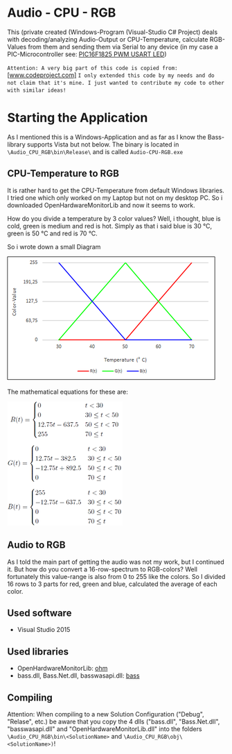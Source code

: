 # Audio - CPU - RGB
This (private created (Windows-Program (Visual-Studio C# Project) deals with decoding/analyzing Audio-Output or CPU-Temperature, calculate RGB-Values from them and sending them via Serial to any device (in my case a PIC-Microcontroller see: [PIC16F1825 PWM USART LED](https://bitbucket.org/arnegue/pic16f1825-pwm-usart-led))

`
Attention: A very big part of this code is copied from: ` [www.codeproject.com]
`I only extended this code by my needs and do not claim that it's mine. I just wanted to contribute my code to other with similar ideas!`

# Starting the Application
As I mentioned this is a Windows-Application and as far as I know the Bass-library supports Vista but not below.
The binary is located in ``\Audio_CPU_RGB\bin\Release\`` and is called ``Audio-CPU-RGB.exe``

## CPU-Temperature to RGB
It is rather hard to get the CPU-Temperature from default Windows libraries. I tried one which only worked on my Laptop but not on my desktop PC. So i downloaded OpenHardwareMonitorLib and now it seems to work.

How do you divide a temperature by 3 color values?
Well, i thought, blue is cold, green is medium and red is hot. Simply as that i said blue is 30 °C, green is 50 °C and red is 70 °C.

So i wrote down a small Diagram

![Diagram](CPUTempEquation_Diagram/CPU_Temp_Diagram.png)


The mathematical equations for these are: 

![RGB-Equation](CPUTempEquation_Diagram/CPU_Equation.png)

## Audio to RGB
As I told the main part of getting the audio was not my work, but I continued it. But how do you convert a 16-row-spectrum to RGB-colors? Well fortunately this value-range is also from 0 to 255 like the colors. So I divided 16 rows to 3 parts for red, green and blue, calculated the average of each color.


## Used software
- Visual Studio 2015

## Used libraries
- OpenHardwareMonitorLib: [ohm]
- bass.dll, Bass.Net.dll, basswasapi.dll: [bass]

## Compiling
Attention: When compiling to a new Solution Configuration ("Debug", "Relase", etc.) be aware that you copy the 4 dlls ("bass.dll", "Bass.Net.dll", "basswasapi.dll" and "OpenHardwareMonitorLib.dll" into the folders ``\Audio_CPU_RGB\bin\<SolutionName>`` and ``\Audio_CPU_RGB\obj\<SolutionName>)``!


   [www.codeproject.com]: <http://www.codeproject.com/Articles/797537/Making-an-Audio-Spectrum-analyzer-with-Bass-dll-Cs>
   [dill]: <https://github.com/joemccann/dillinger>
   [ohm]: <openhardwaremonitor.org>
   [bass]: <http://www.un4seen.com/>